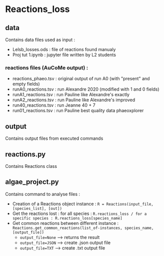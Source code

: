 # Reactions_loss

## data

Contains data files used as input :

- Lelsb_losses.ods : file of reactions found manualy
- Proj tut 1.ipynb : jupyter file written by L2 students 

### reactions files (AuCoMe output) :

- reactions_phaeo.tsv : original output of run A0 (with "present" and empty fields)
- runA0_reactions.tsv : run Alexandre 2020 (modified with 1 and 0 fields)
- runA1_reactions.tsv : run Pauline like Alexandre's exactly
- runA2_reactions.tsv : run Pauline like Alexandre's improved
- run40_reactions.tsv : run Jeanne 40 + 7
- run01_reactions.tsv : run Pauline best quality data phaeoxplorer

## output

Contains output files from executed commands

## reactions.py

Contains Reactions class

## algae_project.py

Contains command to analyse files :

- Creation of a Reactions object instance : ```R = Reactions(input_file, [species_list], [out])```
- Get the reactions lost : for all species : ```R.reactions_loss / for a specific species : R.reactions_loss[species_name]```
- Get common reactions between different instance : ```Reactions.get_common_reactions(list_of-instances, species_name, [output_file])```
  - ```output_file=None``` --> returns the result
  - ```output_file=JSON``` --> create .json output file
  - ```output_file=TXT```  --> create .txt  output file


